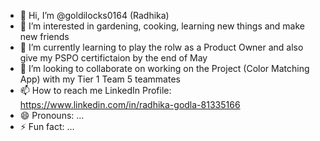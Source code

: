 - 👋 Hi, I’m @goldilocks0164 (Radhika)
- 👀 I’m interested in gardening, cooking, learning new things and make new friends
- 🌱 I’m currently learning to play the rolw as a Product Owner and also give my PSPO certifictaion by the end of May
- 💞️ I’m looking to collaborate on working on the Project (Color Matching App) with my Tier 1 Team 5 teammates 
- 📫 How to reach me LinkedIn Profile: https://www.linkedin.com/in/radhika-godla-81335166
- 😄 Pronouns: ...
- ⚡ Fun fact: ...

<!---
goldilocks0164/goldilocks0164 is a ✨ special ✨ repository because its `README.md` (this file) appears on your GitHub profile.
You can click the Preview link to take a look at your changes.
--->

